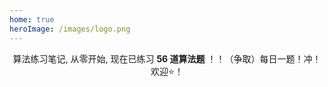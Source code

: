 ```yaml
---
home: true
heroImage: /images/logo.png
---
```


<div align="center">

算法练习笔记, 从零开始, 现在已练习 **56 道算法题** ！！（争取）每日一题！冲！欢迎⭐️！
	
</div>